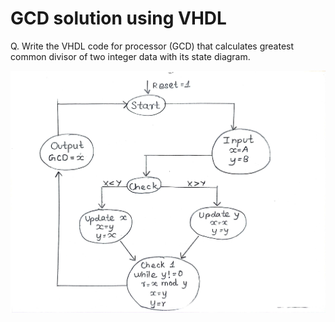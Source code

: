 # GCD solution using VHDL

Q. Write the VHDL code for processor (GCD) that calculates greatest common divisor of two integer data with its state diagram.<br>

<img src="./GCD.jpg" alt="GCD" />
